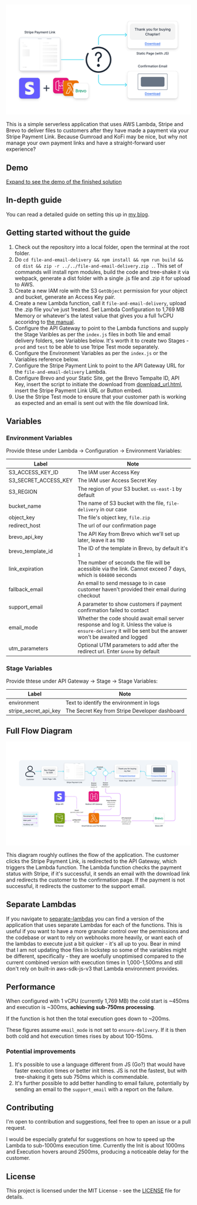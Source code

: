 ![Cover Image](assets/cover.svg)

This is a simple serverless application that uses AWS Lambda, Stripe and Brevo to deliver files to customers after they have made a payment via your Stripe Payment Link. Because Gumroad and KoFi may be nice, but why not manage your own payment links and have a straight-forward user experience?

## Demo

[Expand to see the demo of the finished solution](https://github.com/MNeverOff/stripe-link-file-delivery/assets/3989091/4ae214e3-33a3-461c-89b5-65b08a02b562)

## In-depth guide

You can read a detailed guide on setting this up in [my blog](https://neveroff.dev/blog/stripe-payment-link-file-download-with-email/).

## Getting started without the guide

1. Check out the repository into a local folder, open the terminal at the root folder.
2. Do `cd file-and-email-delivery && npm install && npm run build && cd dist && zip -r ../../file-and-email-delivery.zip .`. This set of commands will install npm modules, build the code and tree-shake it via webpack, generate a dist folder with a single .js file and .zip it for upload to AWS.
3. Create a new IAM role with the S3 `GetObject` permission for your object and bucket, generate an Access Key pair.
4. Create a new Lambda function, call it `file-and-email-delivery`, upload the .zip file you've just 1reated. Set Lambda Configuration to 1,769 MB Memory or whatever's the latest value that gives you a full 1vCPU accoridng to [the manual](https://docs.aws.amazon.com/lambda/latest/dg/configuration-function-common.html#configuration-memory-console).
5. Configure the API Gateway to point to the Lambda functions and supply the Stage Varibles as per the `index.js` files in both 1ile and email delivery folders, see Variables below. It's worth it to create two Stages - `prod` and `test` to be able to use 1tripe Test mode separately.
6. Configure the Environment Variables as per the `index.js` or the Variables reference below.
7. Configure the Stripe Payment Link to point to the API Gateway URL for the `file-and-email-delivery` Lambda.
8. Configure Brevo and your Static Site, get the Brevo Tempalte ID, API Key, insert the script to initiate the download from [download_url.html](/download_url.html), insert the Stripe Payment Link URL or Button embed.
9. Use the Stripe Test mode to ensure that your customer path is working as expected and an email is sent out with the file download link.

## Variables

### Environment Variables

Provide thtese under Lambda -> Configuration -> Environment Variables:

| Label | Note |
| -------- | --- |
| S3_ACCESS_KEY_ID | The IAM user Access Key |
| S3_SECRET_ACCESS_KEY | The IAM user Access Secret Key |
| S3_REGION | The region of your S3 bucket. `us-east-1` by default |
| bucket_name | The name of S3 bucket with the file, `file-delivery` in our case |
| object_key | The file's object key, `file.zip` |
| redirect_host | The url of our confirmation page |
| brevo_api_key | The API Key from Brevo which we'll set up later, leave it as `TBD` |
| brevo_template_id | The ID of the template in Brevo, by default it's `1` |
| link_expiration | The number of seconds the file will be acessible via the link. Cannot exceed 7 days, which is `604800` seconds |
| fallback_email | An email to send message to in case customer haven't provided their email during checkout |
| support_email | A parameter to show customers if payment confirmation failed to contact |
| email_mode | Whether the code should await email server response and log it. Unless the value is `ensure-delivery` it will be sent but the answer won't be awaited and logged |
| utm_parameters | Optional UTM parameters to add after the redirect url. Enter `&none` by default |

### Stage Variables

Provide thtese under API Gateway -> Stage -> Stage Variables:

| Label | Note |
| -------- | --- |
| environment | Text to identify the environment in logs |
| stripe_secret_api_key | The Secret Key from Stripe Developer dashboard |

## Full Flow Diagram

![Flow Diagram](assets/flow.svg)

This diagram roughly outlines the flow of the application. The customer clicks the Stripe Payment Link, is redirected to the API Gateway, which triggers the Lambda function. The Lambda function checks the payment status with Stripe, if it's successful, it sends an email with the download link and redirects the customer to the confirmation page. If the payment is not successful, it redirects the customer to the support email.

## Separate Lambdas

If you navigate to [separate-lambdas](/separate-lambdas) you can find a version of the application that uses separate Lambdas for each of the functions. This is useful if you want to have a more granular control over the permissions and the codebase or want to rely on webhooks more heavily, or want each of the lambdas to execute just a bit quicker - it's all up to you.
Bear in mind that I am not updating thoe files in lockstep so some of the variables might be different, specifically - they are woefully unoptimised compared to the current combined version with execution times in 1,000-1,500ms and still don't rely on built-in aws-sdk-js-v3 that Lambda environment provides.

## Performance

When configured with 1 vCPU (currently 1,769 MB) the cold start is ~450ms and execution is ~300ms, **achieving sub-750ms processing**.

If the function is hot then the total execution goes down to ~200ms.

These figures assume `email_mode` is not set to `ensure-delivery`. If it is then both cold and hot execution times rises by about 100-150ms.

### Potential improvements

1. It's possible to use a language different from JS (Go?) that would have faster execution times or better init times. JS is not the fastest, but with tree-shaking it gets sub 750ms which is commendable.
2. It's further possible to add better handling to email failure, potentially by sending an email to the `support_email` with a report on the failure.

## Contributing

I'm open to contribution and suggestions, feel free to open an issue or a pull request.

I would be especially grateful for suggestions on how to speed up the Lambda to sub-1000ms execution time. Currently the Init is about 1000ms and Execution hovers around 2500ms, producing a noticeable delay for the customer.

## License

This project is licensed under the MIT License - see the [LICENSE](LICENSE) file for details.
